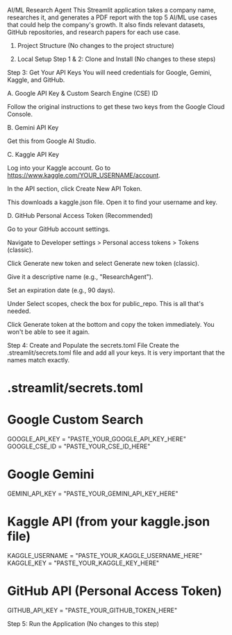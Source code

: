 AI/ML Research Agent
This Streamlit application takes a company name, researches it, and generates a PDF report with the top 5 AI/ML use cases that could help the company's growth. It also finds relevant datasets, GitHub repositories, and research papers for each use case.

1. Project Structure
(No changes to the project structure)

2. Local Setup
Step 1 & 2: Clone and Install
(No changes to these steps)

Step 3: Get Your API Keys
You will need credentials for Google, Gemini, Kaggle, and GitHub.

A. Google API Key & Custom Search Engine (CSE) ID

Follow the original instructions to get these two keys from the Google Cloud Console.

B. Gemini API Key

Get this from Google AI Studio.

C. Kaggle API Key

Log into your Kaggle account. Go to https://www.kaggle.com/YOUR_USERNAME/account.

In the API section, click Create New API Token.

This downloads a kaggle.json file. Open it to find your username and key.

D. GitHub Personal Access Token (Recommended)

Go to your GitHub account settings.

Navigate to Developer settings > Personal access tokens > Tokens (classic).

Click Generate new token and select Generate new token (classic).

Give it a descriptive name (e.g., "ResearchAgent").

Set an expiration date (e.g., 90 days).

Under Select scopes, check the box for public_repo. This is all that's needed.

Click Generate token at the bottom and copy the token immediately. You won't be able to see it again.

Step 4: Create and Populate the secrets.toml File
Create the .streamlit/secrets.toml file and add all your keys. It is very important that the names match exactly.

# .streamlit/secrets.toml

# Google Custom Search
GOOGLE_API_KEY = "PASTE_YOUR_GOOGLE_API_KEY_HERE"
GOOGLE_CSE_ID = "PASTE_YOUR_CSE_ID_HERE"

# Google Gemini
GEMINI_API_KEY = "PASTE_YOUR_GEMINI_API_KEY_HERE"

# Kaggle API (from your kaggle.json file)
KAGGLE_USERNAME = "PASTE_YOUR_KAGGLE_USERNAME_HERE"
KAGGLE_KEY = "PASTE_YOUR_KAGGLE_KEY_HERE"

# GitHub API (Personal Access Token)
GITHUB_API_KEY = "PASTE_YOUR_GITHUB_TOKEN_HERE"

Step 5: Run the Application
(No changes to this step)